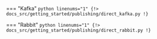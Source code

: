 === "Kafka"
    ```python linenums="1"
    {!> docs_src/getting_started/publishing/direct_kafka.py !}
    ```

=== "Rabbit"
    ```python linenums="1"
    {!> docs_src/getting_started/publishing/direct_rabbit.py !}
    ```
